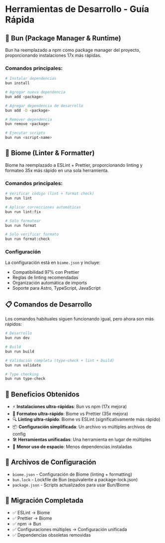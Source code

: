 # Herramientas de Desarrollo - Guía Rápida

## 🚀 Bun (Package Manager & Runtime)

Bun ha reemplazado a npm como package manager del proyecto, proporcionando instalaciones 17x más rápidas.

### Comandos principales:

```bash
# Instalar dependencias
bun install

# Agregar nueva dependencia
bun add <package>

# Agregar dependencia de desarrollo
bun add -D <package>

# Remover dependencia
bun remove <package>

# Ejecutar scripts
bun run <script-name>
```

## 🎯 Biome (Linter & Formatter)

Biome ha reemplazado a ESLint + Prettier, proporcionando linting y formateo 35x más rápido en una sola herramienta.

### Comandos principales:

```bash
# Verificar código (lint + format check)
bun run lint

# Aplicar correcciones automáticas
bun run lint:fix

# Solo formatear
bun run format

# Solo verificar formato
bun run format:check
```

### Configuración

La configuración está en `biome.json` y incluye:

- Compatibilidad 97% con Prettier
- Reglas de linting recomendadas
- Organización automática de imports
- Soporte para Astro, TypeScript, JavaScript

## 📋 Comandos de Desarrollo

Los comandos habituales siguen funcionando igual, pero ahora son más rápidos:

```bash
# Desarrollo
bun run dev

# Build
bun run build

# Validación completa (type-check + lint + build)
bun run validate

# Type checking
bun run type-check
```

## 🔧 Beneficios Obtenidos

- ⚡ **Instalaciones ultra-rápidas**: Bun vs npm (17x mejora)
- 🎨 **Formateo ultra-rápido**: Biome vs Prettier (35x mejora)
- 🔍 **Linting ultra-rápido**: Biome vs ESLint (significativamente más rápido)
- 📦 **Configuración simplificada**: Un archivo vs múltiples archivos de config
- 🛠️ **Herramientas unificadas**: Una herramienta en lugar de múltiples
- 💾 **Menor uso de espacio**: Menos dependencias instaladas

## 📁 Archivos de Configuración

- `biome.json` - Configuración de Biome (linting + formatting)
- `bun.lock` - Lockfile de Bun (equivalente a package-lock.json)
- `package.json` - Scripts actualizados para usar Bun/Biome

## 🔄 Migración Completada

- ✅ ESLint → Biome
- ✅ Prettier → Biome
- ✅ npm → Bun
- ✅ Configuraciones múltiples → Configuración unificada
- ✅ Dependencias obsoletas removidas
